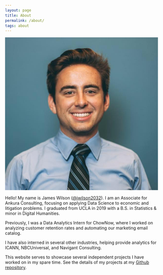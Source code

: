 ```yaml
---
layout: page
title: About
permalink: /about/
tags: about
---
```


![image](/assets/images/James.jpg)

Hello! My name is James Wilson ([@jwilson2032](https://twitter.com/jwilson2032)).
I am an Associate for Ankura Consulting, focusing on applying Data Science to economic and litigation problems. I graduated from UCLA in 2019 with a B.S. in Statistics & minor in Digital Humanities. 

Previously, I was a Data Analytics Intern for ChowNow, where I worked on analyzing customer retention rates and automating our marketing email catalog.

I have also interned in several other industries, helping provide analytics for ICANN, NBCUniversal, and Navigant Consulting.

This website serves to showcase several independent projects I have worked on in my spare time. See the details of my projects at my [Github repository](https://github.com/JamesWWilson).
